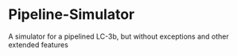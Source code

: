 # Pipeline-Simulator
A simulator for a pipelined LC-3b, but without exceptions and other extended features
